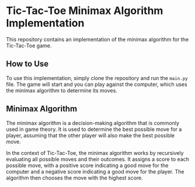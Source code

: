 # Tic-Tac-Toe Minimax Algorithm Implementation
This repository contains an implementation of the minimax algorithm for the Tic-Tac-Toe game.

## How to Use
To use this implementation, simply clone the repository and run the ```main.py``` file. The game will start and you can play against the computer, which uses the minimax algorithm to determine its moves.

## Minimax Algorithm
The minimax algorithm is a decision-making algorithm that is commonly used in game theory. It is used to determine the best possible move for a player, assuming that the other player will also make the best possible move.

In the context of Tic-Tac-Toe, the minimax algorithm works by recursively evaluating all possible moves and their outcomes. It assigns a score to each possible move, with a positive score indicating a good move for the computer and a negative score indicating a good move for the player. The algorithm then chooses the move with the highest score.
